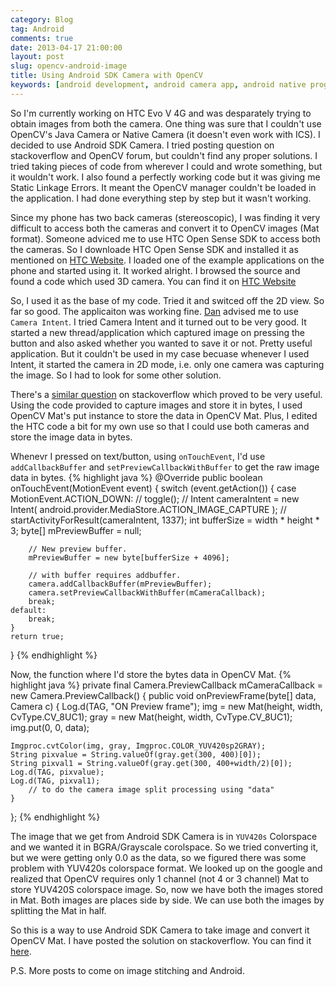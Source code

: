 ```yaml
---
category: Blog
tag: Android
comments: true
date: 2013-04-17 21:00:00
layout: post
slug: opencv-android-image
title: Using Android SDK Camera with OpenCV
keywords: [android development, android camera app, android native programming, opencv C++ with android, opencv camera app, android ndk, android opencv ndk]
---
```


So I'm currently working on HTC Evo V 4G and was desparately trying to obtain images from both the camera. One thing was sure that I couldn't use OpenCV's Java Camera or Native Camera (it doesn't even work with ICS). I decided to use Android SDK Camera. I tried posting question on stackoverflow and OpenCV forum, but couldn't find any proper solutions. I tried taking pieces of code from wherever I could and wrote something, but it wouldn't work. I also found a perfectly working code but it was giving me Static Linkage Errors. It meant the OpenCV manager couldn't be loaded in the application. I had done everything step by step but it wasn't working.

Since my phone has two back cameras (stereoscopic), I was finding it very difficult to access both the cameras and convert it to OpenCV images (Mat format). Someone adviced me to use HTC Open Sense SDK to access both the cameras. So I downloade HTC Open Sense SDK and installed it as mentioned on [HTC Website](http://www.htcdev.com/devcenter/opensense-sdk/download-install). I loaded one of the example applications on the phone and started using it. It worked alright. I browsed the source and found a code which used 3D camera. You can find it on [HTC Website](http://www.htcdev.com/devcenter/opensense-sdk/stereoscopic-3d/s3d-sample-code/)

So, I used it as the base of my code. Tried it and switced off the 2D view. So far so good. The applicaiton was working fine. [Dan](http://trandi.wordpress.com/2012/10/13/physical-face-following-with-opencv-on-android/) advised me to use `Camera Intent`. I tried Camera Intent and it turned out to be very good. It started a new thread/application which captured image on pressing the button and also asked whether you wanted to save it or not. Pretty useful application. But it couldn't be used in my case becuase whenever I used Intent, it started the camera in 2D mode, i.e. only one camera was capturing the image. So I had to look for some other solution.

There's a [similar question](http://stackoverflow.com/questions/12966858/how-to-split-the-left-and-right-camera-images-htc-evo-3d-in-the-camera-preview) on stackoverflow which proved to be very useful. Using the code provided to capture images and store it in bytes, I used OpenCV Mat's put instance to store the data in OpenCV Mat. Plus, I edited the HTC code a bit for my own use so that I could use both cameras and store the image data in bytes.

Whenevr I pressed on text/button, using `onTouchEvent`, I'd use  `addCallbackBuffer` and `setPreviewCallbackWithBuffer` to get the raw image data in bytes.
{% highlight java %}
@Override
public boolean onTouchEvent(MotionEvent event) {
    switch (event.getAction()) {
    case MotionEvent.ACTION_DOWN:
    //  toggle();
        // Intent cameraIntent = new Intent( android.provider.MediaStore.ACTION_IMAGE_CAPTURE ); 
        // startActivityForResult(cameraIntent, 1337);
        int bufferSize = width * height * 3;
        byte[] mPreviewBuffer = null;

        // New preview buffer.
        mPreviewBuffer = new byte[bufferSize + 4096];

        // with buffer requires addbuffer.
        camera.addCallbackBuffer(mPreviewBuffer);
        camera.setPreviewCallbackWithBuffer(mCameraCallback);
        break;
    default:
        break;
    }
    return true;
}
{% endhighlight %}

Now, the function where I'd store the bytes data in OpenCV Mat.
{% highlight java %}
private final Camera.PreviewCallback mCameraCallback = new Camera.PreviewCallback() {
public void onPreviewFrame(byte[] data, Camera c) {
    Log.d(TAG, "ON Preview frame");
    img = new Mat(height, width, CvType.CV_8UC1);
    gray = new Mat(height, width, CvType.CV_8UC1);
    img.put(0, 0, data);        
      
    Imgproc.cvtColor(img, gray, Imgproc.COLOR_YUV420sp2GRAY);
    String pixvalue = String.valueOf(gray.get(300, 400)[0]);
    String pixval1 = String.valueOf(gray.get(300, 400+width/2)[0]);
    Log.d(TAG, pixvalue);
    Log.d(TAG, pixval1);
        // to do the camera image split processing using "data"
    }
};
{% endhighlight %}

The image that we get from Android SDK Camera is in `YUV420s` Colorspace and we wanted it in BGRA/Grayscale corolspace. So we tried converting it, but we were getting only 0.0 as the data, so we figured there was some problem with YUV420s colorspace format. We looked up on the google and realized that OpenCV requires only 1 channel (not 4 or 3 channel) Mat to store YUV420S colorspace image. So, now we have both the images stored in Mat. Both images are places side by side. We can use both the images by splitting the Mat in half.

So this is a way to use Android SDK Camera to take image and convert it OpenCV Mat. I have posted the solution on stackoverflow. You can find it [here](http://stackoverflow.com/questions/15959552/unable-to-use-both-cameras-of-evo-4g-using-opencv4android/).

P.S. More posts to come on image stitching and Android.
